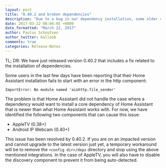 ```yaml
---
layout: post
title: "0.40.2 and broken dependencies"
description: "Due to a bug in our dependency installation, some older versions can get into a broken state."
date: 2017-03-22 08:04:05 +0000
date_formatted: "March 22, 2017"
author: Paulus Schoutsen
author_twitter: balloob
comments: true
categories: Release-Notes
---
```


TL; DR: We have just released version 0.40.2 that includes a fix related to the installation of dependencies.

Some users in the last few days have been reporting that their Home Assistant installation fails to start with an error in the http component:

```
ImportError: No module named 'aiohttp.file_sender'
```

The problem is that Home Assistant did not handle the case where a dependency would want to install a core dependency of Home Assistant that is newer than what Home Assistant works with. For now, we have identified the following two components that can cause this issue:

  - AppleTV (0.38+)
  - Android IP Webcam (0.40+)

This issue has been resolved by 0.40.2. If you are on an impacted version and cannot upgrade to the latest version just yet, a temporary workaround will be to remove the `<config dir>/deps` directory and stop using the above mentioned integrations. In the case of AppleTV, you will also have to disable the discovery component to prevent it from being auto-detected.